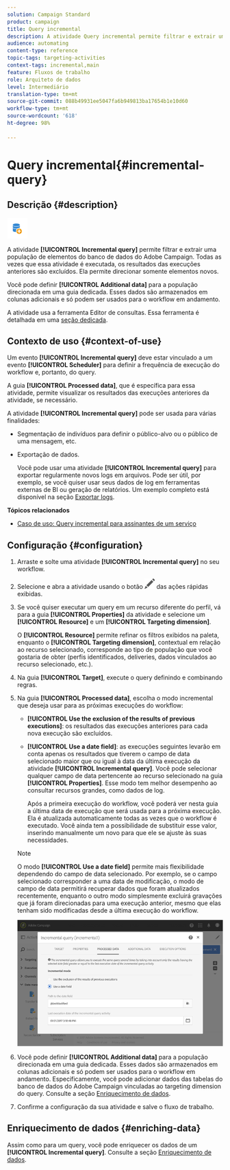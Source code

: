 ```yaml
---
solution: Campaign Standard
product: campaign
title: Query incremental
description: A atividade Query incremental permite filtrar e extrair uma população de elementos do banco de dados do Adobe Campaign.
audience: automating
content-type: reference
topic-tags: targeting-activities
context-tags: incremental,main
feature: Fluxos de trabalho
role: Arquiteto de dados
level: Intermediário
translation-type: tm+mt
source-git-commit: 088b49931ee5047fa6b949813ba17654b1e10d60
workflow-type: tm+mt
source-wordcount: '618'
ht-degree: 98%

---
```



# Query incremental{#incremental-query}

## Descrição {#description}

![](assets/incremental.png)

A atividade **[!UICONTROL Incremental query]** permite filtrar e extrair uma população de elementos do banco de dados do Adobe Campaign. Todas as vezes que essa atividade é executada, os resultados das execuções anteriores são excluídos. Ela permite direcionar somente elementos novos.

Você pode definir **[!UICONTROL Additional data]** para a população direcionada em uma guia dedicada. Esses dados são armazenados em colunas adicionais e só podem ser usados para o workflow em andamento.

A atividade usa a ferramenta Editor de consultas. Essa ferramenta é detalhada em uma [seção dedicada](../../automating/using/editing-queries.md#about-query-editor).

## Contexto de uso {#context-of-use}

Um evento **[!UICONTROL Incremental query]** deve estar vinculado a um evento **[!UICONTROL Scheduler]** para definir a frequência de execução do workflow e, portanto, do query.

A guia **[!UICONTROL Processed data]**, que é específica para essa atividade, permite visualizar os resultados das execuções anteriores da atividade, se necessário.

A atividade **[!UICONTROL Incremental query]** pode ser usada para várias finalidades:

* Segmentação de indivíduos para definir o público-alvo ou o público de uma mensagem, etc.

* Exportação de dados.

   Você pode usar uma atividade **[!UICONTROL Incremental query]** para exportar regularmente novos logs em arquivos. Pode ser útil, por exemplo, se você quiser usar seus dados de log em ferramentas externas de BI ou geração de relatórios. Um exemplo completo está disponível na seção [Exportar logs](../../automating/using/exporting-logs.md).

**Tópicos relacionados**

* [Caso de uso: Query incremental para assinantes de um serviço](../../automating/using/incremental-query-on-subscribers.md)

## Configuração {#configuration}

1. Arraste e solte uma atividade **[!UICONTROL Incremental query]** no seu workflow.
1. Selecione e abra a atividade usando o botão ![](assets/edit_darkgrey-24px.png) das ações rápidas exibidas.
1. Se você quiser executar um query em um recurso diferente do perfil, vá para a guia **[!UICONTROL Properties]** da atividade e selecione um **[!UICONTROL Resource]** e um **[!UICONTROL Targeting dimension]**.

   O **[!UICONTROL Resource]** permite refinar os filtros exibidos na paleta, enquanto o **[!UICONTROL Targeting dimension]**, contextual em relação ao recurso selecionado, corresponde ao tipo de população que você gostaria de obter (perfis identificados, deliveries, dados vinculados ao recurso selecionado, etc.).

1. Na guia **[!UICONTROL Target]**, execute o query definindo e combinando regras.
1. Na guia **[!UICONTROL Processed data]**, escolha o modo incremental que deseja usar para as próximas execuções do workflow:

   * **[!UICONTROL Use the exclusion of the results of previous executions]**: os resultados das execuções anteriores para cada nova execução são excluídos.
   * **[!UICONTROL Use a date field]**: as execuções seguintes levarão em conta apenas os resultados que tiverem o campo de data selecionado maior que ou igual à data da última execução da atividade **[!UICONTROL Incremental query]**. Você pode selecionar qualquer campo de data pertencente ao recurso selecionado na guia **[!UICONTROL Properties]**. Esse modo tem melhor desempenho ao consultar recursos grandes, como dados de log.

      Após a primeira execução do workflow, você poderá ver nesta guia a última data de execução que será usada para a próxima execução. Ela é atualizada automaticamente todas as vezes que o workflow é executado. Você ainda tem a possibilidade de substituir esse valor, inserindo manualmente um novo para que ele se ajuste às suas necessidades.
   >[!NOTE]
   >
   >O modo **[!UICONTROL Use a date field]** permite mais flexibilidade dependendo do campo de data selecionado. Por exemplo, se o campo selecionado corresponder a uma data de modificação, o modo de campo de data permitirá recuperar dados que foram atualizados recentemente, enquanto o outro modo simplesmente excluirá gravações que já foram direcionadas para uma execução anterior, mesmo que elas tenham sido modificadas desde a última execução do workflow.

   ![](assets/incremental_query_usedatefield.png)

1. Você pode definir **[!UICONTROL Additional data]** para a população direcionada em uma guia dedicada. Esses dados são armazenados em colunas adicionais e só podem ser usados para o workflow em andamento. Especificamente, você pode adicionar dados das tabelas do banco de dados do Adobe Campaign vinculadas ao targeting dimension do query. Consulte a seção [Enriquecimento de dados](../../automating/using/query.md#enriching-data).
1. Confirme a configuração da sua atividade e salve o fluxo de trabalho.

## Enriquecimento de dados {#enriching-data}

Assim como para um query, você pode enriquecer os dados de um **[!UICONTROL Incremental query]**. Consulte a seção [Enriquecimento de dados](../../automating/using/query.md#enriching-data).
